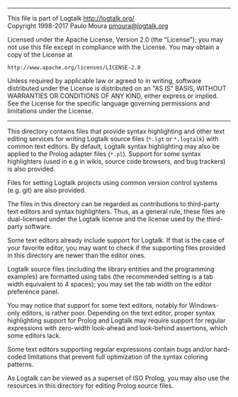 ________________________________________________________________________

This file is part of Logtalk <http://logtalk.org/>  
Copyright 1998-2017 Paulo Moura <pmoura@logtalk.org>

Licensed under the Apache License, Version 2.0 (the "License");
you may not use this file except in compliance with the License.
You may obtain a copy of the License at

    http://www.apache.org/licenses/LICENSE-2.0

Unless required by applicable law or agreed to in writing, software
distributed under the License is distributed on an "AS IS" BASIS,
WITHOUT WARRANTIES OR CONDITIONS OF ANY KIND, either express or implied.
See the License for the specific language governing permissions and
limitations under the License.
________________________________________________________________________


This directory contains files that provide syntax highlighting and 
other text editing services for writing Logtalk source files (`*.lgt`
or `*.logtalk`) with common text editors. By default, Logtalk syntax
highlighting may also be applied to the Prolog adapter files (`*.pl`).
Support for some syntax highlighters (used in e.g in wikis, source code
browsers, and bug trackers) is also provided.

Files for setting Logtalk projects using common version control systems
(e.g. git) are also provided.

The files in this directory can be regarded as contributions to
third-party text editors and syntax highlighters. Thus, as a general
rule, these files are dual-licensed under the Logtalk license and the
license used by the third-party software.

Some text editors already include support for Logtalk. If that is the 
case of your favorite editor, you may want to check if the supporting 
files provided in this directory are newer than the editor ones.

Logtalk source files (including the library entities and the programming
examples) are formatted using tabs (the recommended setting is a tab width
equivalent to 4 spaces); you may set the tab width on the editor preference
panel.

You may notice that support for some text editors, notably for Windows-only 
editors, is rather poor. Depending on the text editor, proper syntax
highlighting support for Prolog and Logtalk may require support for
regular expressions with zero-width look-ahead and look-behind assertions,
which some editors lack.

Some text editors supporting regular expressions contain bugs and/or 
hard-coded limitations that prevent full optimization of the syntax 
coloring patterns.

As Logtalk can be viewed as a superset of ISO Prolog, you may also use
the resources in this directory for editing Prolog source files.
